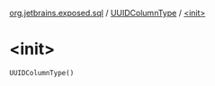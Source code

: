 [org.jetbrains.exposed.sql](../index.md) / [UUIDColumnType](index.md) / [&lt;init&gt;](.)

# &lt;init&gt;

`UUIDColumnType()`